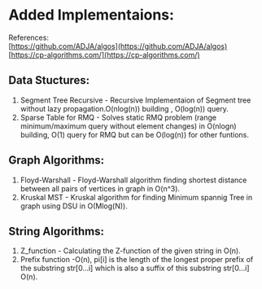 # Added Implementaions:

References:  
[https://github.com/ADJA/algos](https://github.com/ADJA/algos)  
[https://cp-algorithms.com/](https://cp-algorithms.com/)

## Data Stuctures:
1. Segment Tree Recursive - Recursive Implementaion of Segment tree without lazy propagation.O(nlog(n)) building , O(log(n)) query.
2. Sparse Table for RMQ - Solves static RMQ problem (range minimum/maximum query without element changes) in O(nlogn) building, O(1) query for RMQ but can be O(log(n)) for other funtions.

## Graph Algorithms:
1. Floyd-Warshall - Floyd-Warshall algorithm finding shortest distance between all pairs of vertices in graph in O(n^3).
2. Kruskal MST - Kruskal  algorithm  for finding Minimum spannig Tree in graph using DSU in O(Mlog(N)).

## String Algorithms:
1. Z_function - Calculating the Z-function of the given string in O(n).
2. Prefix function -O(n), pi[i] is the length of the longest proper prefix of the substring str[0…i] which is also a suffix of this substring str[0…i] O(n).